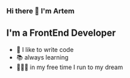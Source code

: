 ### Hi there 👋 I'm Artem 

## I'm a FrontEnd Developer
- 💪 I like to write code
- 📚 always learning
- 🏃🏻‍♂️ in my free time I run to my dream






